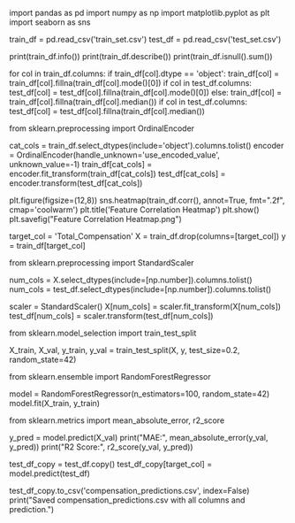 import pandas as pd
import numpy as np
import matplotlib.pyplot as plt
import seaborn as sns

train_df = pd.read_csv('train_set.csv')
test_df = pd.read_csv('test_set.csv')

print(train_df.info())
print(train_df.describe())
print(train_df.isnull().sum())

for col in train_df.columns:
    if train_df[col].dtype == 'object':
        train_df[col] = train_df[col].fillna(train_df[col].mode()[0])
        if col in test_df.columns:
            test_df[col] = test_df[col].fillna(train_df[col].mode()[0])
    else:
        train_df[col] = train_df[col].fillna(train_df[col].median())
        if col in test_df.columns:
            test_df[col] = test_df[col].fillna(train_df[col].median())

from sklearn.preprocessing import OrdinalEncoder

cat_cols = train_df.select_dtypes(include='object').columns.tolist()
encoder = OrdinalEncoder(handle_unknown='use_encoded_value', unknown_value=-1)
train_df[cat_cols] = encoder.fit_transform(train_df[cat_cols])
test_df[cat_cols] = encoder.transform(test_df[cat_cols])

plt.figure(figsize=(12,8))
sns.heatmap(train_df.corr(), annot=True, fmt=".2f", cmap='coolwarm')
plt.title('Feature Correlation Heatmap')
plt.show()
plt.savefig("Feature Correlation Heatmap.png")

target_col = 'Total_Compensation'
X = train_df.drop(columns=[target_col])
y = train_df[target_col]

from sklearn.preprocessing import StandardScaler

num_cols = X.select_dtypes(include=[np.number]).columns.tolist()
num_cols = test_df.select_dtypes(include=[np.number]).columns.tolist()

scaler = StandardScaler()
X[num_cols] = scaler.fit_transform(X[num_cols])
test_df[num_cols] = scaler.transform(test_df[num_cols])

from sklearn.model_selection import train_test_split

X_train, X_val, y_train, y_val = train_test_split(X, y, test_size=0.2, random_state=42)

from sklearn.ensemble import RandomForestRegressor

model = RandomForestRegressor(n_estimators=100, random_state=42)
model.fit(X_train, y_train)

from sklearn.metrics import mean_absolute_error, r2_score

y_pred = model.predict(X_val)
print("MAE:", mean_absolute_error(y_val, y_pred))
print("R2 Score:", r2_score(y_val, y_pred))

test_df_copy = test_df.copy()
test_df_copy[target_col] = model.predict(test_df)

test_df_copy.to_csv('compensation_predictions.csv', index=False)
print("Saved compensation_predictions.csv with all columns and prediction.")
